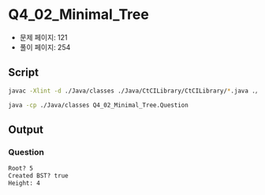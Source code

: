 # Q4_02_Minimal_Tree

- 문제 페이지: 121
- 풀이 페이지: 254

## Script

```sh
javac -Xlint -d ./Java/classes ./Java/CtCILibrary/CtCILibrary/*.java ./Java/Ch\ 04.\ Trees\ and\ Graphs/Q4_02_Minimal_Tree/*.java

java -cp ./Java/classes Q4_02_Minimal_Tree.Question
```

## Output

### Question

```txt
Root? 5
Created BST? true
Height: 4
```
